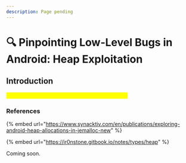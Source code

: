 ```yaml
---
description: Page pending
---
```


# 🔍 Pinpointing Low-Level Bugs in Android: Heap Exploitation

## Introduction

<mark style="color:yellow;">Attacking dynamic memory region vulnerabilities!</mark>

### References

{% embed url="https://www.synacktiv.com/en/publications/exploring-android-heap-allocations-in-jemalloc-new" %}

{% embed url="https://ir0nstone.gitbook.io/notes/types/heap" %}

Coming soon.
